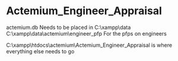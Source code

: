 # Actemium_Engineer_Appraisal

actemium.db Needs to be placed in C:\xampp\data
C:\xampp\data\actemium\engineer_pfp For the pfps on engineers

C:\xampp\htdocs\actemium\Actemium_Engineer_Appraisal is where everything else needs to go
